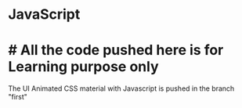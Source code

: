 # JavaScript
# # All the code pushed here is for Learning purpose only
The UI Animated CSS material with Javascript is pushed in the  branch "first"
